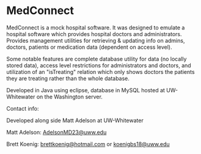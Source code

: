 # MedConnect

MedConnect is a mock hospital software.  It was designed to emulate a hospital software which provides hospital doctors and administrators.
Provides management utilities for retrieving & updating info on admins, doctors, patients or medication data (dependent on access level).

Some notable features are complete database utility for data (no locally stored data), access level restrictions for administrators and doctors, and utilization of an "isTreating" relation which only shows doctors the patients they are treating rather than the whole database.

Developed in Java using eclipse, database in MySQL hosted at UW-Whitewater on the Washington server.

Contact info:

Developed along side Matt Adelson at UW-Whitewater

Matt Adelson: AdelsonMD23@uww.edu

Brett Koenig:
brettkoenig@hotmail.com
or
koenigbs18@uww.edu
